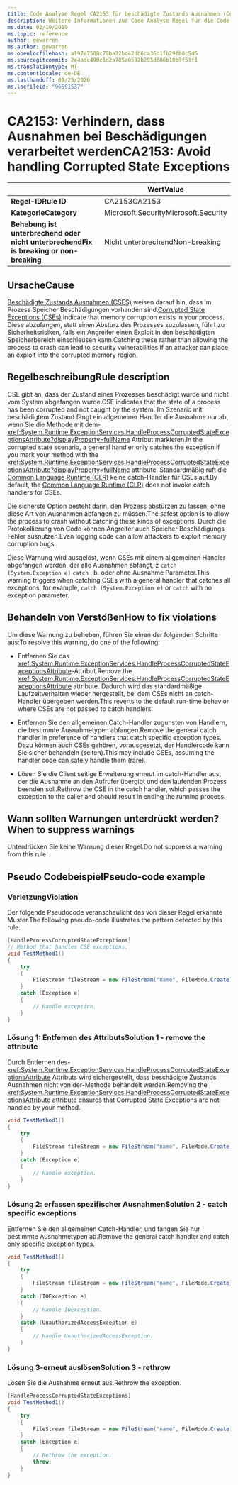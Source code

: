 ```yaml
---
title: Code Analyse Regel CA2153 für beschädigte Zustands Ausnahmen (Code Analyse)
description: Weitere Informationen zur Code Analyse Regel für die Code Analyse Regel CA2153 für beschädigte Zustands Ausnahmen
ms.date: 02/19/2019
ms.topic: reference
author: gewarren
ms.author: gewarren
ms.openlocfilehash: a197e7508c79ba22bd42db6ca36d1fb29fb0c5d6
ms.sourcegitcommit: 2e4adc490c1d2a705a0592b295d606b10b9f51f1
ms.translationtype: MT
ms.contentlocale: de-DE
ms.lasthandoff: 09/25/2020
ms.locfileid: "96591537"
---
```

# <a name="ca2153-avoid-handling-corrupted-state-exceptions"></a><span data-ttu-id="db62b-103">CA2153: Verhindern, dass Ausnahmen bei Beschädigungen verarbeitet werden</span><span class="sxs-lookup"><span data-stu-id="db62b-103">CA2153: Avoid handling Corrupted State Exceptions</span></span>

| | <span data-ttu-id="db62b-104">Wert</span><span class="sxs-lookup"><span data-stu-id="db62b-104">Value</span></span> |
|-|-|
| <span data-ttu-id="db62b-105">**Regel-ID**</span><span class="sxs-lookup"><span data-stu-id="db62b-105">**Rule ID**</span></span> |<span data-ttu-id="db62b-106">CA2153</span><span class="sxs-lookup"><span data-stu-id="db62b-106">CA2153</span></span>|
| <span data-ttu-id="db62b-107">**Kategorie**</span><span class="sxs-lookup"><span data-stu-id="db62b-107">**Category**</span></span> |<span data-ttu-id="db62b-108">Microsoft.Security</span><span class="sxs-lookup"><span data-stu-id="db62b-108">Microsoft.Security</span></span>|
| <span data-ttu-id="db62b-109">**Behebung ist unterbrechend oder nicht unterbrechend**</span><span class="sxs-lookup"><span data-stu-id="db62b-109">**Fix is breaking or non-breaking**</span></span> |<span data-ttu-id="db62b-110">Nicht unterbrechend</span><span class="sxs-lookup"><span data-stu-id="db62b-110">Non-breaking</span></span>|

## <a name="cause"></a><span data-ttu-id="db62b-111">Ursache</span><span class="sxs-lookup"><span data-stu-id="db62b-111">Cause</span></span>

<span data-ttu-id="db62b-112">[Beschädigte Zustands Ausnahmen (CSES)](/archive/msdn-magazine/2009/february/clr-inside-out-handling-corrupted-state-exceptions) weisen darauf hin, dass im Prozess Speicher Beschädigungen vorhanden sind.</span><span class="sxs-lookup"><span data-stu-id="db62b-112">[Corrupted State Exceptions (CSEs)](/archive/msdn-magazine/2009/february/clr-inside-out-handling-corrupted-state-exceptions) indicate that memory corruption exists in your process.</span></span> <span data-ttu-id="db62b-113">Diese abzufangen, statt einen Absturz des Prozesses zuzulassen, führt zu Sicherheitsrisiken, falls ein Angreifer einen Exploit in den beschädigten Speicherbereich einschleusen kann.</span><span class="sxs-lookup"><span data-stu-id="db62b-113">Catching these rather than allowing the process to crash can lead to security vulnerabilities if an attacker can place an exploit into the corrupted memory region.</span></span>

## <a name="rule-description"></a><span data-ttu-id="db62b-114">Regelbeschreibung</span><span class="sxs-lookup"><span data-stu-id="db62b-114">Rule description</span></span>

<span data-ttu-id="db62b-115">CSE gibt an, dass der Zustand eines Prozesses beschädigt wurde und nicht vom System abgefangen wurde.</span><span class="sxs-lookup"><span data-stu-id="db62b-115">CSE indicates that the state of a process has been corrupted and not caught by the system.</span></span> <span data-ttu-id="db62b-116">Im Szenario mit beschädigtem Zustand fängt ein allgemeiner Handler die Ausnahme nur ab, wenn Sie die Methode mit dem- <xref:System.Runtime.ExceptionServices.HandleProcessCorruptedStateExceptionsAttribute?displayProperty=fullName> Attribut markieren.</span><span class="sxs-lookup"><span data-stu-id="db62b-116">In the corrupted state scenario, a general handler only catches the exception if you mark your method with the <xref:System.Runtime.ExceptionServices.HandleProcessCorruptedStateExceptionsAttribute?displayProperty=fullName> attribute.</span></span> <span data-ttu-id="db62b-117">Standardmäßig ruft die [Common Language Runtime (CLR)](../../../standard/clr.md) keine catch-Handler für CSEs auf.</span><span class="sxs-lookup"><span data-stu-id="db62b-117">By default, the [Common Language Runtime (CLR)](../../../standard/clr.md) does not invoke catch handlers for CSEs.</span></span>

<span data-ttu-id="db62b-118">Die sicherste Option besteht darin, den Prozess abstürzen zu lassen, ohne diese Art von Ausnahmen abfangen zu müssen.</span><span class="sxs-lookup"><span data-stu-id="db62b-118">The safest option is to allow the process to crash without catching these kinds of exceptions.</span></span> <span data-ttu-id="db62b-119">Durch die Protokollierung von Code können Angreifer auch Speicher Beschädigungs Fehler ausnutzen.</span><span class="sxs-lookup"><span data-stu-id="db62b-119">Even logging code can allow attackers to exploit memory corruption bugs.</span></span>

<span data-ttu-id="db62b-120">Diese Warnung wird ausgelöst, wenn CSEs mit einem allgemeinen Handler abgefangen werden, der alle Ausnahmen abfängt, z `catch (System.Exception e)` `catch` . b. oder ohne Ausnahme Parameter.</span><span class="sxs-lookup"><span data-stu-id="db62b-120">This warning triggers when catching CSEs with a general handler that catches all exceptions, for example, `catch (System.Exception e)` or `catch` with no exception parameter.</span></span>

## <a name="how-to-fix-violations"></a><span data-ttu-id="db62b-121">Behandeln von Verstößen</span><span class="sxs-lookup"><span data-stu-id="db62b-121">How to fix violations</span></span>

<span data-ttu-id="db62b-122">Um diese Warnung zu beheben, führen Sie einen der folgenden Schritte aus:</span><span class="sxs-lookup"><span data-stu-id="db62b-122">To resolve this warning, do one of the following:</span></span>

- <span data-ttu-id="db62b-123">Entfernen Sie das <xref:System.Runtime.ExceptionServices.HandleProcessCorruptedStateExceptionsAttribute>-Attribut.</span><span class="sxs-lookup"><span data-stu-id="db62b-123">Remove the <xref:System.Runtime.ExceptionServices.HandleProcessCorruptedStateExceptionsAttribute> attribute.</span></span> <span data-ttu-id="db62b-124">Dadurch wird das standardmäßige Laufzeitverhalten wieder hergestellt, bei dem CSEs nicht an catch-Handler übergeben werden.</span><span class="sxs-lookup"><span data-stu-id="db62b-124">This reverts to the default run-time behavior where CSEs are not passed to catch handlers.</span></span>

- <span data-ttu-id="db62b-125">Entfernen Sie den allgemeinen Catch-Handler zugunsten von Handlern, die bestimmte Ausnahmetypen abfangen.</span><span class="sxs-lookup"><span data-stu-id="db62b-125">Remove the general catch handler in preference of handlers that catch specific exception types.</span></span> <span data-ttu-id="db62b-126">Dazu können auch CSEs gehören, vorausgesetzt, der Handlercode kann Sie sicher behandeln (selten).</span><span class="sxs-lookup"><span data-stu-id="db62b-126">This may include CSEs, assuming the handler code can safely handle them (rare).</span></span>

- <span data-ttu-id="db62b-127">Lösen Sie die Client seitige Erweiterung erneut im catch-Handler aus, der die Ausnahme an den Aufrufer übergibt und den laufenden Prozess beenden soll.</span><span class="sxs-lookup"><span data-stu-id="db62b-127">Rethrow the CSE in the catch handler, which passes the exception to the caller and should result in ending the running process.</span></span>

## <a name="when-to-suppress-warnings"></a><span data-ttu-id="db62b-128">Wann sollten Warnungen unterdrückt werden?</span><span class="sxs-lookup"><span data-stu-id="db62b-128">When to suppress warnings</span></span>

<span data-ttu-id="db62b-129">Unterdrücken Sie keine Warnung dieser Regel.</span><span class="sxs-lookup"><span data-stu-id="db62b-129">Do not suppress a warning from this rule.</span></span>

## <a name="pseudo-code-example"></a><span data-ttu-id="db62b-130">Pseudo Codebeispiel</span><span class="sxs-lookup"><span data-stu-id="db62b-130">Pseudo-code example</span></span>

### <a name="violation"></a><span data-ttu-id="db62b-131">Verletzung</span><span class="sxs-lookup"><span data-stu-id="db62b-131">Violation</span></span>

<span data-ttu-id="db62b-132">Der folgende Pseudocode veranschaulicht das von dieser Regel erkannte Muster.</span><span class="sxs-lookup"><span data-stu-id="db62b-132">The following pseudo-code illustrates the pattern detected by this rule.</span></span>

```csharp
[HandleProcessCorruptedStateExceptions]
// Method that handles CSE exceptions.
void TestMethod1()
{
    try
    {
        FileStream fileStream = new FileStream("name", FileMode.Create);
    }
    catch (Exception e)
    {
        // Handle exception.
    }
}
```

### <a name="solution-1---remove-the-attribute"></a><span data-ttu-id="db62b-133">Lösung 1: Entfernen des Attributs</span><span class="sxs-lookup"><span data-stu-id="db62b-133">Solution 1 - remove the attribute</span></span>

<span data-ttu-id="db62b-134">Durch Entfernen des- <xref:System.Runtime.ExceptionServices.HandleProcessCorruptedStateExceptionsAttribute> Attributs wird sichergestellt, dass beschädigte Zustands Ausnahmen nicht von der-Methode behandelt werden.</span><span class="sxs-lookup"><span data-stu-id="db62b-134">Removing the <xref:System.Runtime.ExceptionServices.HandleProcessCorruptedStateExceptionsAttribute> attribute ensures that Corrupted State Exceptions are not handled by your method.</span></span>

```csharp
void TestMethod1()
{
    try
    {
        FileStream fileStream = new FileStream("name", FileMode.Create);
    }
    catch (Exception e)
    {
        // Handle exception.
    }
}
```

### <a name="solution-2---catch-specific-exceptions"></a><span data-ttu-id="db62b-135">Lösung 2: erfassen spezifischer Ausnahmen</span><span class="sxs-lookup"><span data-stu-id="db62b-135">Solution 2 - catch specific exceptions</span></span>

<span data-ttu-id="db62b-136">Entfernen Sie den allgemeinen Catch-Handler, und fangen Sie nur bestimmte Ausnahmetypen ab.</span><span class="sxs-lookup"><span data-stu-id="db62b-136">Remove the general catch handler and catch only specific exception types.</span></span>

```csharp
void TestMethod1()
{
    try
    {
        FileStream fileStream = new FileStream("name", FileMode.Create);
    }
    catch (IOException e)
    {
        // Handle IOException.
    }
    catch (UnauthorizedAccessException e)
    {
        // Handle UnauthorizedAccessException.
    }
}
```

### <a name="solution-3---rethrow"></a><span data-ttu-id="db62b-137">Lösung 3-erneut auslösen</span><span class="sxs-lookup"><span data-stu-id="db62b-137">Solution 3 - rethrow</span></span>

<span data-ttu-id="db62b-138">Lösen Sie die Ausnahme erneut aus.</span><span class="sxs-lookup"><span data-stu-id="db62b-138">Rethrow the exception.</span></span>

```csharp
[HandleProcessCorruptedStateExceptions]
void TestMethod1()
{
    try
    {
        FileStream fileStream = new FileStream("name", FileMode.Create);
    }
    catch (Exception e)
    {
        // Rethrow the exception.
        throw;
    }
}
```
